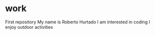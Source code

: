 # work
First repository
My name is Roberto Hurtado
I am interested in coding
I enjoy outdoor activities
